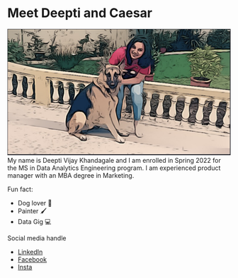 # Meet Deepti and Caesar
![my photo](Images/DogLover.png)
My name is Deepti Vijay Khandagale and I am enrolled in Spring 2022 for the MS in Data Analytics Engineering program. I am experienced product manager with an MBA degree in Marketing.

Fun fact:
- Dog lover :dog:
- Painter :paintbrush:
- Data Gig :computer:


Social media handle

- [LinkedIn](https://www.linkedin.com/in/deepti-vijay-khandagale-47095912b/)
- [Facebook]()
- [Insta]()
